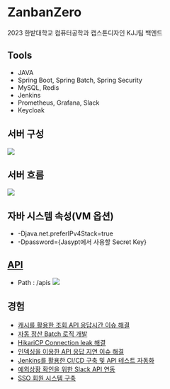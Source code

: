# ZanbanZero

2023 한밭대학교 컴퓨터공학과 캡스톤디자인 KJJ팀 백엔드  

## Tools

- JAVA
- Spring Boot, Spring Batch, Spring Security
- MySQL, Redis
- Jenkins
- Prometheus, Grafana, Slack
- Keycloak

## 서버 구성
<img src="https://github.com/HBNU-SWUNIV/come-capstone23-kjj/assets/94634916/215b4737-4f37-448e-9733-94db5279f64d" />

## 서버 흐름
<img src="https://github.com/HBNU-SWUNIV/come-capstone23-kjj/assets/94634916/d4d0c53c-0ff1-49a4-a092-94beb5f77aa7" />

## 자바 시스템 속성(VM 옵션)
- -Djava.net.preferIPv4Stack=true
- -Dpassword={Jasypt에서 사용할 Secret Key}

## [API](http://kjj.kjj.r-e.kr:8080/apis)

- Path : /apis
  <img src="https://github.com/HyeongMokJeong/Coding-Test/assets/94634916/3d7f649c-90c2-41a5-b5e1-a60c11ff3c42" />

## 경험
- [캐시를 활용한 조회 API 응답시간 이슈 해결](https://jeong-mok.tistory.com/8)
- [자동 정산 Batch 로직 개발](https://jeong-mok.tistory.com/10)
- [HikariCP Connection leak 해결](https://jeong-mok.tistory.com/11)
- [인덱싱을 이용한 API 응답 지연 이슈 해결](https://jeong-mok.tistory.com/13)
- [Jenkins를 활용한 CI/CD 구축 및 API 테스트 자동화](https://jeong-mok.tistory.com/14)
- [예외상황 확인을 위한 Slack API 연동](https://jeong-mok.tistory.com/15)
- [SSO 회원 시스템 구축](https://jeong-mok.tistory.com/16)
